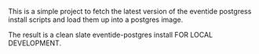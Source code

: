 This is a simple project to fetch the latest version of the eventide postgress
install scripts and load them up into a postgres image.

The result is a clean slate eventide-postgres install FOR LOCAL DEVELOPMENT.
